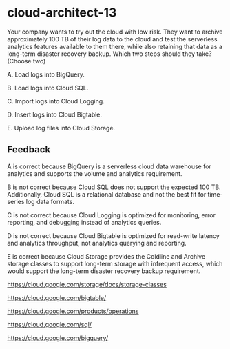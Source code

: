 # cloud-architect-13

Your company wants to try out the cloud with low risk. They want to archive approximately 100 TB of their log data to the cloud and test the serverless analytics features available to them there, while also retaining that data as a long-term disaster recovery backup. Which two steps should they take? (Choose two)

A. Load logs into BigQuery.

B. Load logs into Cloud SQL.

C. Import logs into Cloud Logging.

D. Insert logs into Cloud Bigtable.

E. Upload log files into Cloud Storage.

## Feedback

A is correct because BigQuery is a serverless cloud data warehouse for analytics and supports the volume and analytics requirement.

B is not correct because Cloud SQL does not support the expected 100 TB. Additionally, Cloud SQL is a relational database and not the best fit for time-series log data formats.

C is not correct because Cloud Logging is optimized for monitoring, error reporting, and debugging instead of analytics queries.

D is not correct because Cloud Bigtable is optimized for read-write latency and analytics throughput, not analytics querying and reporting.

E is correct because Cloud Storage provides the Coldline and Archive storage classes to support long-term storage with infrequent access, which would support the long-term disaster recovery backup requirement.

https://cloud.google.com/storage/docs/storage-classes

https://cloud.google.com/bigtable/

https://cloud.google.com/products/operations

https://cloud.google.com/sql/

https://cloud.google.com/bigquery/